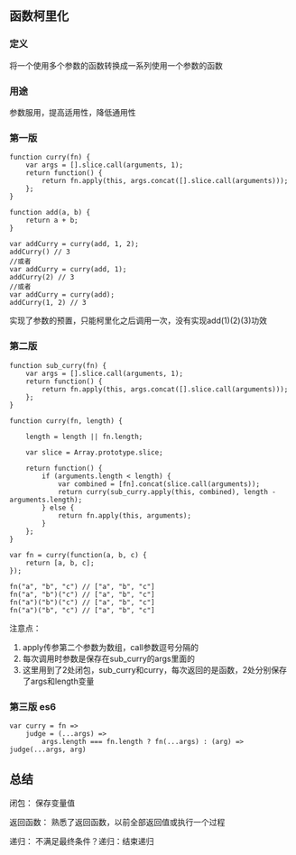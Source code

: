 ## 函数柯里化

### 定义

将一个使用多个参数的函数转换成一系列使用一个参数的函数

### 用途

参数服用，提高适用性，降低通用性

### 第一版

```
function curry(fn) {
    var args = [].slice.call(arguments, 1);
    return function() {
        return fn.apply(this, args.concat([].slice.call(arguments)));
    };
}

function add(a, b) {
    return a + b;
}

var addCurry = curry(add, 1, 2);
addCurry() // 3
//或者
var addCurry = curry(add, 1);
addCurry(2) // 3
//或者
var addCurry = curry(add);
addCurry(1, 2) // 3
```
实现了参数的预置，只能柯里化之后调用一次，没有实现add(1)(2)(3)功效

### 第二版

```
function sub_curry(fn) {
    var args = [].slice.call(arguments, 1);
    return function() {
        return fn.apply(this, args.concat([].slice.call(arguments)));
    };
}

function curry(fn, length) {

    length = length || fn.length;

    var slice = Array.prototype.slice;

    return function() {
        if (arguments.length < length) {
            var combined = [fn].concat(slice.call(arguments));
            return curry(sub_curry.apply(this, combined), length - arguments.length);
        } else {
            return fn.apply(this, arguments);
        }
    };
}

var fn = curry(function(a, b, c) {
    return [a, b, c];
});

fn("a", "b", "c") // ["a", "b", "c"]
fn("a", "b")("c") // ["a", "b", "c"]
fn("a")("b")("c") // ["a", "b", "c"]
fn("a")("b", "c") // ["a", "b", "c"]
```

注意点：
1. apply传参第二个参数为数组，call参数逗号分隔的
2. 每次调用时参数是保存在sub_curry的args里面的
3. 这里用到了2处闭包，sub_curry和curry，每次返回的是函数，2处分别保存了args和length变量

### 第三版 es6

```
var curry = fn =>
    judge = (...args) =>
        args.length === fn.length ? fn(...args) : (arg) => judge(...args, arg)
```


## 总结

闭包： 保存变量值

返回函数： 熟悉了返回函数，以前全部返回值或执行一个过程

递归： 不满足最终条件？递归：结束递归
